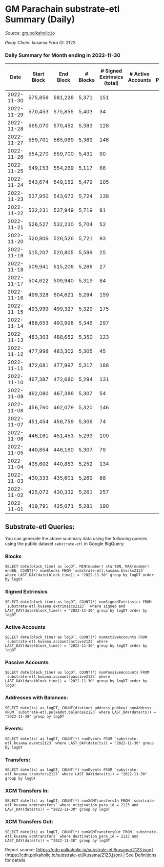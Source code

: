 # GM Parachain substrate-etl Summary (Daily)

_Source_: [gm.polkaholic.io](https://gm.polkaholic.io)

*Relay Chain*: kusama
*Para ID*: 2123



### Daily Summary for Month ending in 2022-11-30


| Date | Start Block | End Block | # Blocks | # Signed Extrinsics (total) | # Active Accounts | # Passive | # New | # Addresses with Balances | # Events | # Transfers | # XCM Transfers In | # XCM Transfers Out | Issues | 
| ---- | ----------- | --------- | -------- | --------------------------- | ----------------- | --------- | ----- | ------------------------- | -------- | ----------- | ------------------ | ------------------- | ------ |
| 2022-11-30 | 575,856 | 581,226 | 5,371 | 151 |  |  |  | 9,092 | 14,742 | 1,381  |   |   |  |
| 2022-11-29 | 570,453 | 575,855 | 5,403 | 34 |  |  |  |  | 12,351 | 766  |   |   |  |
| 2022-11-28 | 565,070 | 570,452 | 5,383 | 128 |  |  |  |  | 14,916 | 1,657  |   |   |  |
| 2022-11-27 | 559,701 | 565,069 | 5,369 | 146 |  |  |  |  | 13,950 | 1,499  |   |   |  |
| 2022-11-26 | 554,270 | 559,700 | 5,431 | 90 |  |  |  |  | 13,515 | 1,204  |   |   |  |
| 2022-11-25 | 549,153 | 554,269 | 5,117 | 66 |  |  |  |  | 12,411 | 1,198  |   |   |  |
| 2022-11-24 | 543,674 | 549,152 | 5,479 | 105 |  |  |  |  | 13,303 | 1,182  |   |   |  |
| 2022-11-23 | 537,950 | 543,673 | 5,724 | 138 |  |  |  |  | 14,537 | 1,354  |   |   |  |
| 2022-11-22 | 532,231 | 537,949 | 5,719 | 81 |  |  |  |  | 15,455 | 1,491  |   |   |  |
| 2022-11-21 | 526,527 | 532,230 | 5,704 | 52 |  |  |  |  | 12,936 | 816  |   |   |  |
| 2022-11-20 | 520,806 | 526,526 | 5,721 | 93 |  |  |  |  | 16,248 | 1,030  |   |   |  |
| 2022-11-19 | 515,207 | 520,805 | 5,599 | 25 |  |  |  |  | 12,406 | 687  |   |   |  |
| 2022-11-18 | 509,941 | 515,206 | 5,266 | 27 |  |  |  |  | 11,723 | 602  |   |   |  |
| 2022-11-17 | 504,622 | 509,940 | 5,319 | 84 |  |  |  |  | 12,718 | 1,030  |   |   |  |
| 2022-11-16 | 499,328 | 504,621 | 5,294 | 159 |  |  |  |  | 14,093 | 1,601  |   |   |  |
| 2022-11-15 | 493,999 | 499,327 | 5,329 | 175 |  |  |  |  | 14,788 | 1,720  |   |   |  |
| 2022-11-14 | 488,653 | 493,998 | 5,346 | 297 |  |  |  |  | 14,894 | 1,259  |   |   |  |
| 2022-11-13 | 483,303 | 488,652 | 5,350 | 123 |  |  |  |  | 13,518 | 1,275  |   |   |  |
| 2022-11-12 | 477,998 | 483,302 | 5,305 | 45 |  |  |  |  | 12,203 | 836  |   |   |  |
| 2022-11-11 | 472,681 | 477,997 | 5,317 | 188 |  |  |  |  | 14,208 | 1,244  |   |   |  |
| 2022-11-10 | 467,387 | 472,680 | 5,294 | 131 |  |  |  |  | 13,431 | 1,355  |   |   |  |
| 2022-11-09 | 462,080 | 467,386 | 5,307 | 54 |  |  |  |  | 12,224 | 922  |   |   |  |
| 2022-11-08 | 456,760 | 462,079 | 5,320 | 146 |  |  |  |  | 13,585 | 1,300  |   |   |  |
| 2022-11-07 | 451,454 | 456,759 | 5,306 | 74 |  |  |  |  | 12,532 | 1,076  |   |   |  |
| 2022-11-06 | 446,161 | 451,453 | 5,293 | 100 |  |  |  |  | 14,947 | 1,365  |   |   |  |
| 2022-11-05 | 440,854 | 446,160 | 5,307 | 79 |  |  |  |  | 12,226 | 862  |   |   |  |
| 2022-11-04 | 435,602 | 440,853 | 5,252 | 134 |  |  |  |  | 13,941 | 1,589  |   |   |  |
| 2022-11-03 | 430,333 | 435,601 | 5,269 | 88 |  |  |  |  | 13,224 | 1,602  |   |   |  |
| 2022-11-02 | 425,072 | 430,332 | 5,261 | 257 |  |  |  |  | 14,718 | 1,631  |   |   |  |
| 2022-11-01 | 419,791 | 425,071 | 5,281 | 190 |  |  |  |  | 14,136 | 1,675  |   |   |  |

## Substrate-etl Queries:
You can generate the above summary data using the following queries using the public dataset `substrate-etl` in Google BigQuery:


### Blocks
```
SELECT date(block_time) as logDT, MIN(number) startBN, MAX(number) endBN, COUNT(*) numBlocks FROM `substrate-etl.kusama.blocks2123`  where LAST_DAY(date(block_time)) = "2022-11-30" group by logDT order by logDT
```


### Signed Extrinsics
```
SELECT date(block_time) as logDT, COUNT(*) numSignedExtrinsics FROM `substrate-etl.kusama.extrinsics2123`  where signed and LAST_DAY(date(block_time)) = "2022-11-30" group by logDT order by logDT
```


### Active Accounts
```
SELECT date(block_time) as logDT, COUNT(*) numActiveAccounts FROM `substrate-etl.kusama.accountsactive2123` where LAST_DAY(date(block_time)) = "2022-11-30" group by logDT order by logDT
```


### Passive Accounts
```
SELECT date(block_time) as logDT, COUNT(*) numPassiveAccounts FROM `substrate-etl.kusama.accountspassive2123` where LAST_DAY(date(block_time)) = "2022-11-30" group by logDT order by logDT
```


### Addresses with Balances:
```
SELECT date(ts) as logDT, COUNT(distinct address_pubkey) numAddress FROM `substrate-etl.polkadot.balances2123` where LAST_DAY(date(ts)) = "2022-11-30" group by logDT
```


### Events:
```
SELECT date(ts) as logDT, COUNT(*) numEvents FROM `substrate-etl.kusama.events2123` where LAST_DAY(date(ts)) = "2022-11-30" group by logDT
```


### Transfers:
```
SELECT date(ts) as logDT, COUNT(*) numEvents FROM `substrate-etl.kusama.transfers2123` where LAST_DAY(date(ts)) = "2022-11-30" group by logDT
```


### XCM Transfers In:
```
SELECT date(ts) as logDT, COUNT(*) numXCMTransfersIn FROM `substrate-etl.kusama.xcmtransfers` where origination_para_id = 2123 and LAST_DAY(date(ts)) = "2022-11-30" group by logDT
```


### XCM Transfers Out:
```
SELECT date(ts) as logDT, COUNT(*) numXCMTransfersOut FROM `substrate-etl.kusama.xcmtransfers` where destination_para_id = 2123 and LAST_DAY(date(ts)) = "2022-11-30" group by logDT
```



Report source: [https://cdn.polkaholic.io/substrate-etl/kusama/2123.json](https://cdn.polkaholic.io/substrate-etl/kusama/2123.json) | See [Definitions](/DEFINITIONS.md) for details
